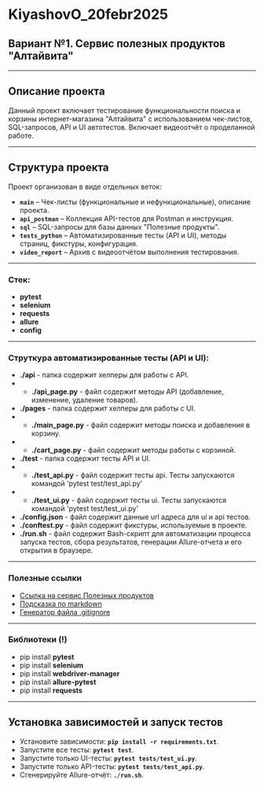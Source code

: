 # KiyashovO_20febr2025

## Вариант №1. Сервис полезных продуктов "Алтайвита"

---

##  Описание проекта
Данный проект включает тестирование функциональности поиска и корзины интернет-магазина "Алтайвита" с использованием чек-листов, SQL-запросов, API и UI автотестов. Включает видеоотчёт о проделанной работе.

---

##  Структура проекта

Проект организован в виде отдельных веток:

- **`main`** – Чек-листы (функциональные и нефункциональные), описание проекта.
- **`api_postman`** – Коллекция API-тестов для Postman и инструкция.
- **`sql`** – SQL-запросы для базы данных "Полезные продукты".
- **`tests_python`** – Автоматизированные тесты (API и UI), методы страниц, фикстуры, конфигурация.
- **`video_report`** – Архив с видеоотчётом выполнения тестирования.

---

### Стек:
- **pytest**
- **selenium**
- **requests**
- **allure**
- **config**

---

### Струткура автоматизированные тесты (API и UI):
- **./api** - папка содержит хелперы для работы с API.
- - **./api_page.py** - файл содержит методы API (добавление, изменение, удаление товаров).
- **./pages** - папка содержит хелперы для работы с UI.
- - **./main_page.py** - файл содержит методы поиска и добавления в корзину.
- - **./cart_page.py** - файл содержит методы работы с корзиной.
- **./test** - папка содержит тесты API и UI.
- - **./test_api.py** - файл содержит тесты api. Тесты запускаются командой 'pytest test/test_api.py'
- - **./test_ui.py** - файл содержит тесты ui. Тесты запускаются командой 'pytest test/test_ui.py'
- **./config.json** - файл содержит данные url адреса для ui и api тестов.
- **./conftest.py** - файл содержит фикстуры, используемые в проекте.
- **./run.sh** - файл содержит Bash-скрипт для автоматизации процесса запуска тестов, сбора результатов, генерации Allure-отчета и его открытия в браузере.

---

### Полезные ссылки
- [Ссылка на сервис Полезных продуктов](https://altaivita.ru/)
- [Подсказка по markdown](https://www.markdownguide.org/basic-syntax/)
- [Генератор файла .gitignore](https://www.toptal.com/developers/gitignore)

---

### Библиотеки (!)
- pip install **pytest**
- pip install **selenium**
- pip install **webdriver-manager** 
- pip install **allure-pytest**
- pip install **requests**

---

## Установка зависимостей и запуск тестов
- Установите зависимости: **`pip install -r requirements.txt`**.
- Запустите все тесты: **`pytest test`**.
- Запустите только UI-тесты: **`pytest tests/test_ui.py`**.
- Запустите только API-тесты: **`pytest tests/test_api.py`**.
- Сгенерируйте Allure-отчёт: **`./run.sh`**.








